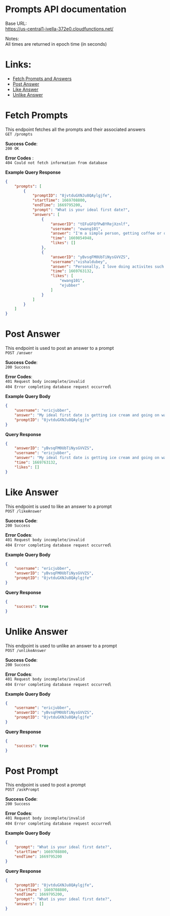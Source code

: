 # Prompts API documentation

Base URL: \
https://us-central1-ivella-372e0.cloudfunctions.net/ 

Notes: \
All times are returned in epoch time (in seconds) 
  
# Links:
* [Fetch Prompts and Answers](#fetch-prompts)
* [Post Answer](#post-answer)
* [Like Answer](#like-answer)
* [Unlike Answer](#unlike-answer)


# Fetch Prompts

This endpoint fetches all the prompts and their associated answers\
`GET /prompts`

**Success Code**: \
`200 OK`

**Error Codes** : \
`404 Could not fetch information from database`

**Example Query Response**

```json
{
    "prompts": [
        {
            "promptID": "8jvtduGXNJu8QAylgjfe",
            "startTime": 1669708800,
            "endTime": 1669795200,
            "prompt": "What is your ideal first date?",
            "answers": [
                {
                    "answerID": "tEFuGFQfPwBYRejXznlf",
                    "username": "ewang101",
                    "answer": "I'm a simple person, getting coffee or dinner are my go-tos :)",
                    "time": 1669854948,
                    "likes": []
                },
                {
                    "answerID": "yBvsqFM0UbTiNysGVVZS",
                    "username":"vishaldubey",
                    "answer": "Personally, I love doing activites such as mini-golf or bowling for first dates",
                    "time": 1669763132,
                    "likes": [
                        "ewang101",
                        "ejubber"
                    ]
                }
            ]
        }
    ]
}
```




# Post Answer

This endpoint is used to post an answer to a prompt\
`POST /answer`

**Success Code**: \
`200 Success`

**Error Codes**: \
`401 Request body incomplete/invalid`\
`404 Error completing database request occurred`\

**Example Query Body**
```json
{
    "username": "ericjubber",
    "answer": "My ideal first date is getting ice cream and going on walk on the beach!",
    "promptID": "8jvtduGXNJu8QAylgjfe"
}
```

**Query Response**
```json
{
    "answerID": "yBvsqFM0UbTiNysGVVZS",
    "username": "ericjubber",
    "answer": "My ideal first date is getting ice cream and going on walk on the beach!",
    "time": 1669763132,
    "likes": []
}
```



# Like Answer

This endpoint is used to like an answer to a prompt\
`POST /likeAnswer`

**Success Code**: \
`200 Success`

**Error Codes**: \
`401 Request body incomplete/invalid`\
`404 Error completing database request occurred`\

**Example Query Body**
```json
{
    "username": "ericjubber",
    "answerID": "yBvsqFM0UbTiNysGVVZS",
    "promptID": "8jvtduGXNJu8QAylgjfe"
}
```

**Query Response**
```json
{
    "success": true
}
```




# Unlike Answer

This endpoint is used to unlike an answer to a prompt\
`POST /unlikeAnswer`

**Success Code**: \
`200 Success`

**Error Codes**: \
`401 Request body incomplete/invalid`\
`404 Error completing database request occurred`\

**Example Query Body**
```json
{
    "username": "ericjubber",
    "answerID": "yBvsqFM0UbTiNysGVVZS",
    "promptID": "8jvtduGXNJu8QAylgjfe"
}
```

**Query Response**
```json
{
    "success": true
}
```



# Post Prompt

This endpoint is used to post a prompt\
`POST /askPrompt`

**Success Code**: \
`200 Success`

**Error Codes**: \
`401 Request body incomplete/invalid`\
`404 Error completing database request occurred`\

**Example Query Body**
```json
{
    "prompt": "What is your ideal first date?",
    "startTime": 1669708800,
    "endTime": 1669795200
}
```

**Query Response**
```json
{
    "promptID": "8jvtduGXNJu8QAylgjfe",
    "startTime": 1669708800,
    "endTime": 1669795200,
    "prompt": "What is your ideal first date?",
    "answers": []
}
```